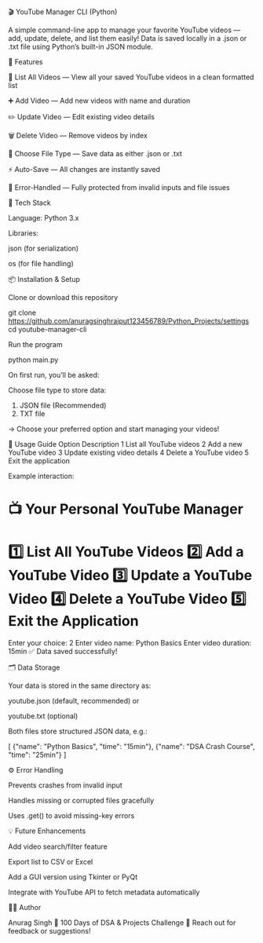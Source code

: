 🎬 YouTube Manager CLI (Python)

A simple command-line app to manage your favorite YouTube videos — add, update, delete, and list them easily!
Data is saved locally in a .json or .txt file using Python’s built-in JSON module.

🚀 Features

📄 List All Videos — View all your saved YouTube videos in a clean formatted list

➕ Add Video — Add new videos with name and duration

✏️ Update Video — Edit existing video details

🗑️ Delete Video — Remove videos by index

💾 Choose File Type — Save data as either .json or .txt

⚡ Auto-Save — All changes are instantly saved

🧱 Error-Handled — Fully protected from invalid inputs and file issues

🧰 Tech Stack

Language: Python 3.x

Libraries:

json (for serialization)

os (for file handling)

📦 Installation & Setup

Clone or download this repository

git clone https://github.com/anuragsinghrajput123456789/Python_Projects/settings
cd youtube-manager-cli


Run the program

python main.py


On first run, you’ll be asked:

Choose file type to store data:
1. JSON file (Recommended)
2. TXT file


→ Choose your preferred option and start managing your videos!

🧭 Usage Guide
Option	Description
1	List all YouTube videos
2	Add a new YouTube video
3	Update existing video details
4	Delete a YouTube video
5	Exit the application

Example interaction:

📺 Your Personal YouTube Manager
========================================
1️⃣  List All YouTube Videos
2️⃣  Add a YouTube Video
3️⃣  Update a YouTube Video
4️⃣  Delete a YouTube Video
5️⃣  Exit the Application
========================================
Enter your choice: 2
Enter video name: Python Basics
Enter video duration: 15min
✅ Data saved successfully!

🗂️ Data Storage

Your data is stored in the same directory as:

youtube.json (default, recommended)
or

youtube.txt (optional)

Both files store structured JSON data, e.g.:

[
  {"name": "Python Basics", "time": "15min"},
  {"name": "DSA Crash Course", "time": "25min"}
]

⚙️ Error Handling

Prevents crashes from invalid input

Handles missing or corrupted files gracefully

Uses .get() to avoid missing-key errors

💡 Future Enhancements

Add video search/filter feature

Export list to CSV or Excel

Add a GUI version using Tkinter or PyQt

Integrate with YouTube API to fetch metadata automatically

🧑‍💻 Author

Anurag Singh
💼 100 Days of DSA & Projects Challenge
📧 Reach out for feedback or suggestions!
